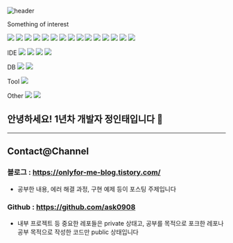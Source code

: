 ![header](https://capsule-render.vercel.app/api?type=slice&color=gradient&height=200&section=footer&text=Jeong%20In%20Tae&fontSize=100)

Something of interest 

<img src="https://img.shields.io/badge/Java-007396?style=circle&logo=Java&logoColor=white"/> <img src="https://img.shields.io/badge/Kotlin-0095D5?style=circle&logo=Kotlin&logoColor=white"/> <img src="https://img.shields.io/badge/Android-3DDC84?style=circle&logo=Android&logoColor=black"/> <img src="https://img.shields.io/badge/Rxjava-B7178C?style=circle&logo=ReactiveX&logoColor=white"/> <img src="https://img.shields.io/badge/WebRTC-333333?style=circle&logo=WebRTC&logoColor=white"/> <img src="https://img.shields.io/badge/AWS-232F3E?style=circle&logo=amazon%20AWS&logoColor=white"/> <img src="https://img.shields.io/badge/HTML5-E34F26?style=circle&logo=HTML5&logoColor=white"/> <img src="https://img.shields.io/badge/JavaScript-F7DF1E?style=circle&logo=JavaScript&logoColor=black"/> <img src="https://img.shields.io/badge/CSS3-1572B6?style=circle&logo=CSS3&logoColor=white"/> <img src="https://img.shields.io/badge/Bootstrap-7952B3?style=circle&logo=Bootstrap&logoColor=white"/> <img src="https://img.shields.io/badge/Apache-D22128?style=circle&logo=Apache&logoColor=white"/> <img src="https://img.shields.io/badge/PHP-777BB4?style=circle&logo=PHP&logoColor=white"/> <img src="https://img.shields.io/badge/Node.js-339933?style=circle&logo=node-dot-js&logoColor=white"/> <img src="https://img.shields.io/badge/Nodemon-76D04B?style=circle&logo=nodemon&logoColor=white"/> <img src="https://img.shields.io/badge/Python-3776AB?style=circle&logo=Python&logoColor=white"/> 

IDE <img src="https://img.shields.io/badge/Eclipse%20IDE-2C2255?style=circle&logo=Eclipse%20IDE&logoColor=white"/> <img src="https://img.shields.io/badge/Android%20Studio-3DDC84?style=circle&logo=Android%20Studio&logoColor=black"/> <img src="https://img.shields.io/badge/Visual%20Studio%20Code-007ACC?style=circle&logo=Visual%20Studio%20Code&logoColor=white"/> <img src="https://img.shields.io/badge/Atom-6659SC?style=circle&logo=Atom&logoColor=white"/> 

DB <img src="https://img.shields.io/badge/MySQL-4479A1?style=circle&logo=mysql&logoColor=white"/> <img src="https://img.shields.io/badge/MariaDB-003545?style=circle&logo=mariadb&logoColor=white"/> 

Tool <img src="https://img.shields.io/badge/VirtualBox-183A61?style=circle&logo=VirtualBox&logoColor=white"/> 

Other <img src="https://img.shields.io/badge/Kaggle-20BEFF?style=circle&logo=Kaggle&logoColor=white"/> <img src="https://img.shields.io/badge/Github-181717?style=circle&logo=Github&logoColor=white"/> 

## 안녕하세요! 1년차 개발자 정인태입니다 👋

---

## Contact@Channel

### 블로그 : https://onlyfor-me-blog.tistory.com/
- 공부한 내용, 에러 해결 과정, 구현 예제 등이 포스팅 주제입니다

### Github : https://github.com/ask0908
- 내부 프로젝트 등 중요한 레포들은 private 상태고, 공부를 목적으로 포크한 레포나 공부 목적으로 작성한 코드만 public 상태입니다


<!--
**ask0908/ask0908** is a ✨ _special_ ✨ repository because its `README.md` (this file) appears on your GitHub profile.

Here are some ideas to get you started:

- 🔭 I’m currently working on ...
- 🌱 I’m currently learning ...
- 👯 I’m looking to collaborate on ...
- 🤔 I’m looking for help with ...
- 💬 Ask me about ...
- 📫 How to reach me: ...
- 😄 Pronouns: ...
- ⚡ Fun fact: ...
-->
